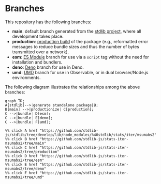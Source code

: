 <!--

@license Apache-2.0

Copyright (c) 2022 The Stdlib Authors.

Licensed under the Apache License, Version 2.0 (the "License");
you may not use this file except in compliance with the License.
You may obtain a copy of the License at

    http://www.apache.org/licenses/LICENSE-2.0

Unless required by applicable law or agreed to in writing, software
distributed under the License is distributed on an "AS IS" BASIS,
WITHOUT WARRANTIES OR CONDITIONS OF ANY KIND, either express or implied.
See the License for the specific language governing permissions and
limitations under the License.

-->

# Branches

This repository has the following branches:

-   **main**: default branch generated from the [stdlib project][stdlib-url], where all development takes place.
-   **production**: [production build][production-url] of the package (e.g., reformatted error messages to reduce bundle sizes and thus the number of bytes transmitted over a network).
-   **esm**: [ES Module][esm-url] branch for use via a `script` tag without the need for installation and bundlers.
-   **deno**: [Deno][deno-url] branch for use in Deno.
-   **umd**: [UMD][umd-url] branch for use in Observable, or in dual browser/Node.js environments.

The following diagram illustrates the relationships among the above branches:

```mermaid
graph TD;
A[stdlib]-->|generate standalone package|B;
B[main] -->|productionize| C[production];
C -->|bundle| D[esm];
C -->|bundle| E[deno];
C -->|bundle| F[umd];

%% click A href "https://github.com/stdlib-js/stdlib/tree/develop/lib/node_modules/%40stdlib/stats/iter/msumabs2"
%% click B href "https://github.com/stdlib-js/stats-iter-msumabs2/tree/main"
%% click C href "https://github.com/stdlib-js/stats-iter-msumabs2/tree/production"
%% click D href "https://github.com/stdlib-js/stats-iter-msumabs2/tree/esm"
%% click E href "https://github.com/stdlib-js/stats-iter-msumabs2/tree/deno"
%% click F href "https://github.com/stdlib-js/stats-iter-msumabs2/tree/umd"
```

[stdlib-url]: https://github.com/stdlib-js/stdlib/tree/develop/lib/node_modules/%40stdlib/stats/iter/msumabs2
[production-url]: https://github.com/stdlib-js/stats-iter-msumabs2/tree/production
[deno-url]: https://github.com/stdlib-js/stats-iter-msumabs2/tree/deno
[umd-url]: https://github.com/stdlib-js/stats-iter-msumabs2/tree/umd
[esm-url]: https://github.com/stdlib-js/stats-iter-msumabs2/tree/esm